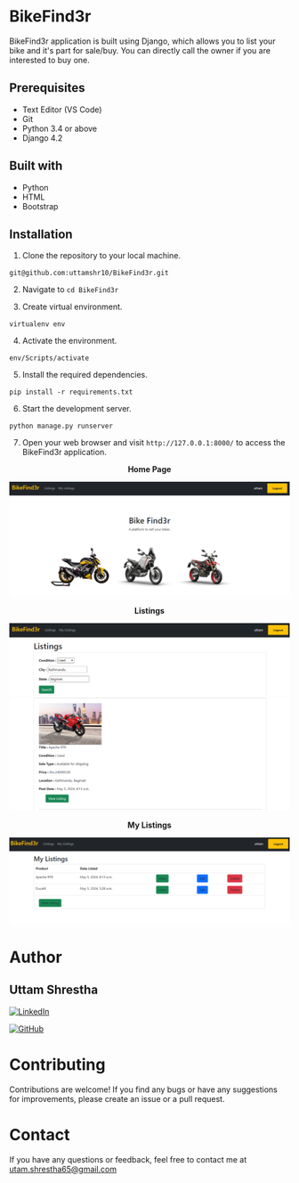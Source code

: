 # BikeFind3r

BikeFind3r application is built using Django, which allows you to list your bike and it's part for sale/buy. You can directly call the owner if you are interested to buy one.

## Prerequisites

- Text Editor (VS Code)
- Git
- Python 3.4 or above
- Django 4.2

## Built with

- Python
- HTML
- Bootstrap

## Installation

1. Clone the repository to your local machine.

```
git@github.com:uttamshr10/BikeFind3r.git
```

2. Navigate to `cd BikeFind3r`

3. Create virtual environment.

```
virtualenv env
```

4. Activate the environment.

```
env/Scripts/activate
```

5. Install the required dependencies.

```
pip install -r requirements.txt
```

6. Start the development server.

```
python manage.py runserver
```

7. Open your web browser and visit `http://127.0.0.1:8000/` to access the BikeFind3r application.

<p align="center"><b>Home Page</b></p>

![BikeFind3r](images/homepage.png)

<p align="center"><b>Listings</b></p>

![List-first](images/listing-first.png)
![List-second](images/listingsecond.png)

<p align="center"><b>My Listings</b></p>

![My-list](images/mylist.png)

# Author

## Uttam Shrestha

[![LinkedIn](https://img.shields.io/badge/-LinkedIn-blue?style=flat-square&logo=linkedin&logoColor=white)](https://www.linkedin.com/in/uttam-shrestha-b96032224/)

[![GitHub](https://img.shields.io/badge/GitHub-%23121011.svg?style=for-the-badge&logo=github&logoColor=white)](https://github.com/uttamshr10)

# Contributing

Contributions are welcome! If you find any bugs or have any suggestions for improvements, please create an issue or a pull request.

# Contact

If you have any questions or feedback, feel free to contact me at utam.shrestha65@gmail.com
